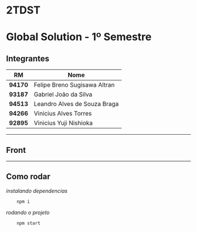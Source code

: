 # 2TDST
# Global Solution - 1º Semestre

## Integrantes

RM | Nome
--- | ---
**94170** | Felipe Breno Sugisawa Altran
**93187** | Gabriel João da Silva
**94513** | Leandro Alves de Souza Braga
**94266** | Vinicius Alves Torres
**92895** | Vinicius Yuji Nishioka

---

## Front

---

## Como rodar

*instalando dependencias*
```
    npm i
```

*rodando o projeto*
```
    npm start
```